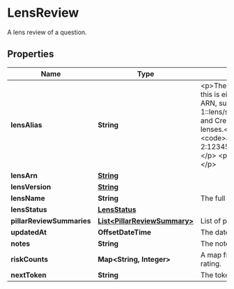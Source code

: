 

# LensReview

A lens review of a question.

## Properties

| Name | Type | Description | Notes |
|------------ | ------------- | ------------- | -------------|
|**lensAlias** | **String** | &lt;p&gt;The alias of the lens.&lt;/p&gt; &lt;p&gt;For Amazon Web Services official lenses, this is either the lens alias, such as &lt;code&gt;serverless&lt;/code&gt;, or the lens ARN, such as &lt;code&gt;arn:aws:wellarchitected:us-east-1::lens/serverless&lt;/code&gt;. Note that some operations (such as ExportLens and CreateLensShare) are not permitted on Amazon Web Services official lenses.&lt;/p&gt; &lt;p&gt;For custom lenses, this is the lens ARN, such as &lt;code&gt;arn:aws:wellarchitected:us-west-2:123456789012:lens/0123456789abcdef01234567890abcdef&lt;/code&gt;. &lt;/p&gt; &lt;p&gt;Each lens is identified by its &lt;a&gt;LensSummary$LensAlias&lt;/a&gt;.&lt;/p&gt; |  [optional] |
|**lensArn** | [**String**](String.md) |  |  [optional] |
|**lensVersion** | [**String**](String.md) |  |  [optional] |
|**lensName** | **String** | The full name of the lens. |  [optional] |
|**lensStatus** | [**LensStatus**](LensStatus.md) |  |  [optional] |
|**pillarReviewSummaries** | [**List&lt;PillarReviewSummary&gt;**](PillarReviewSummary.md) | List of pillar review summaries of lens review in a workload. |  [optional] |
|**updatedAt** | **OffsetDateTime** | The date and time recorded. |  [optional] |
|**notes** | **String** | The notes associated with the workload. |  [optional] |
|**riskCounts** | **Map&lt;String, Integer&gt;** | A map from risk names to the count of how many questions have that rating. |  [optional] |
|**nextToken** | **String** | The token to use to retrieve the next set of results. |  [optional] |



